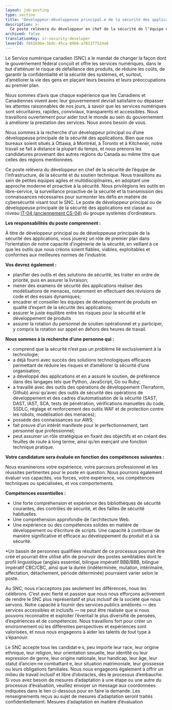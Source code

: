 ```yaml
---
layout: job-posting
type: section
title: 'Développeur-développeuse principal.e de la sécurité des applications'
description: >-
  Ce poste relèvera du développeur en chef de la sécurité de l’équipe de l’infrastructure, de la sécurité et du soutien technique. Nous travaillons au sein de petites équipes agiles et multidisciplinaires, en adoptant une approche moderne et proactive à la sécurité. Nous privilégions les outils en libre-service, la surveillance proactive de la sécurité et la transmission des connaissances nécessaires pour surmonter les défis en matière de cybersécurité visant tout le SNC.
archived: false
translationKey: sr-security-developer
leverId: f86269be-5bdc-45ca-89b6-a701377524a0
---
```


Le Service numérique canadien (SNC) a le mandat de changer la façon dont le gouvernement fédéral conçoit et offre les services numériques, dans le but d’atténuer le risque de défaillance des produits, de réduire les coûts, de garantir la confidentialité et la sécurité des systèmes, et, surtout, d’améliorer la vie des gens en plaçant leurs besoins et leurs préoccupations au premier plan. 


Nous sommes d’avis que chaque expérience que les Canadiens et Canadiennes vivent avec leur gouvernement devrait satisfaire ou dépasser les attentes raisonnables de nos jours, à savoir que les services numériques sont sécuritaires, rapides, conviviaux, transparents et accessibles. Nous travaillons ouvertement pour aider tout le monde au sein du gouvernement à améliorer la prestation des services. Nous avons besoin de vous.

Nous sommes à la recherche d’un développeur principal ou d’une développeuse principale de la sécurité des applications. Bien que nos bureaux soient situés à Ottawa, à Montréal, à Toronto et à Kitchener, notre travail se fait à distance la plupart du temps, et nous prenons les candidatures provenant des autres régions du Canada au même titre que celles des régions mentionnées.

Ce poste relèvera du développeur en chef de la sécurité de l’équipe de l’infrastructure, de la sécurité et du soutien technique. Nous travaillons au sein de petites équipes agiles et multidisciplinaires, en adoptant une approche moderne et proactive à la sécurité. Nous privilégions les outils en libre-service, la surveillance proactive de la sécurité et la transmission des connaissances nécessaires pour surmonter les défis en matière de cybersécurité visant tout le SNC. Le poste de développeur principal ou de développeuse principale de la sécurité des applications est classé au niveau [IT-04 (anciennement CS-04)](https://www.tbs-sct.gc.ca/agreements-conventions/view-visualiser-eng.aspx?id=1#tocxx327633) du groupe systèmes d’ordinateurs.


**Les responsabilités du poste comprennent :**

À titre de développeur principal ou de développeuse principale de la sécurité des applications, vous jouerez un rôle de premier plan dans l’orientation de notre capacité d’ingénierie de la sécurité, en veillant à ce que les outils que nous créons soient fiables, viables, exploitables et conformes aux meilleures normes de l’industrie.



**Vos devrez également :**

- planifier des outils et des solutions de sécurité, les traiter en ordre de priorité, puis en assurer la livraison;
- mener des examens de sécurité des applications réaliser des modélisations de menaces, notamment en effectuant des révisions de code et des essais dynamiques;
- encadrer et conseiller les équipes de développement de produits en qualité d’expert de la sécurité des applications;
- assurer le juste équilibre entre les risques pour la sécurité et le développement de produits
- assurer la rotation du personnel de soutien opérationnel et y participer, y compris la rotation sur appel en dehors des heures de travail.


**Nous sommes à la recherche d’une personne qui :**

- comprend que la sécurité n’est pas un problème lié exclusivement à la technologie;
- a déjà fourni avec succès des solutions technologiques efficaces permettant de réduire les risques et d’améliorer la sécurité d’une organisation;
- a développé des applications et en a assuré le soutien, de préférence dans des langages tels que Python, JavaScript, Go ou Ruby;
- a travaillé avec des outils des opérations de développement (Terraform, Github) ainsi qu’avec des outils de sécurité des opérations de développement et des cadres d’automatisation de la sécurité (SAST, DAST, IAST, SCA, tests de pénétration, vérifications manuelles du code, SSDLC, réglage et renforcement des outils WAF et de protection contre les robots, modélisation des menaces);
- possède des connaissances sur AWS;
- fait preuve d’un intérêt manifeste pour le perfectionnement, tant personnel que professionnel; 
- peut assumer un rôle stratégique en fixant des objectifs et en créant des feuilles de route à long terme, ainsi qu’en exerçant une fonction technique pratique.



**Votre candidature sera évaluée en fonction des compétences suivantes :**

Nous examinerons votre expérience, votre parcours professionnel et les réussites pertinentes pour le poste en question. Nous pourrons également évaluer vos capacités, vos forces, votre expérience, vos compétences techniques ou spécialisées, et vos comportements.


**Compétences essentielles :**

- Une forte compréhension et expérience des bibliothèques de sécurité courantes, des contrôles de sécurité, et des failles de sécurité habituelles.
- Une compréhension approfondie de l’architecture Web.
- Une expérience ou des compétences solides en matière de développement ou d’écriture de scripts. Une capacité à contribuer de manière significative et efficace au développement du produit et à sa sécurité.



*Un bassin de personnes qualifiées résultant de ce processus pourrait être créé et pourrait être utilisé afin de pourvoir des postes semblables dont le profil linguistique (anglais essentiel, bilingue impératif BBB/BBB, bilingue impératif CBC/CBC, ainsi que la durée (indéterminée, mutation, intérimaire, affectation, détachement, période déterminée) pourraient varier selon le poste.


Au SNC, nous n’acceptons pas seulement les différences, nous les célébrons. C’est avec fierté et passion que nous nous efforçons activement de rendre le SNC plus représentatif et plus inclusif de la société que nous servons. Notre capacité à fournir des services publics améliorés — des services accessibles et inclusifs — ne peut être réalisée que si nous pouvons reconnaître et exploiter l’éventail le plus diversifié de pensées, d’expériences et de compétences. Nous travaillons fort pour créer un environnement où les différentes perspectives et expériences sont valorisées, et nous nous engageons à aider les talents de tout type à s’épanouir.

Le SNC accepte tous les candidat·e·s, peu importe leur race, leur origine ethnique, leur religion, leur orientation sexuelle, leur identité ou leur expression de genre, leur origine nationale, leur handicap, leur âge, leur statut d’ancien·ne combattant·e, leur situation matrimoniale, leur grossesse ou leurs obligations familiales. Nous nous engageons également à offrir un milieu de travail inclusif et libre d’obstacles, dès le processus d’embauche. Si vous avez besoin de mesures d’adaptation à une étape ou une autre du processus d’évaluation, veuillez envoyer un message aux coordonnées indiquées dans le lien ci-dessous pour en faire la demande. Les renseignements reçus au sujet de mesures d’adaptation seront traités confidentiellement.
Mesures d’adaptation en matière d’évaluation




 


